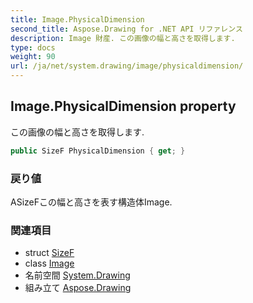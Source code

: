 ```yaml
---
title: Image.PhysicalDimension
second_title: Aspose.Drawing for .NET API リファレンス
description: Image 財産. この画像の幅と高さを取得します.
type: docs
weight: 90
url: /ja/net/system.drawing/image/physicaldimension/
---
```

## Image.PhysicalDimension property

この画像の幅と高さを取得します.

```csharp
public SizeF PhysicalDimension { get; }
```

### 戻り値

ASizeFこの幅と高さを表す構造体Image.

### 関連項目

* struct [SizeF](../../sizef/)
* class [Image](../)
* 名前空間 [System.Drawing](../../image/)
* 組み立て [Aspose.Drawing](../../../)


